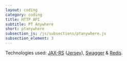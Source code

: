 ```yaml
---
layout: coding
category: coding
title: HTTP API
subtitle: PT Anywhere
short: ptanywhere
subsection_js: /js/subsections/ptanywhere.js
subsection_element: 3
---
```


Technologies used: [JAX-RS](https://jax-rs-spec.java.net/) ([Jersey](https://jersey.java.net/)), [Swagger](http://swagger.io/) & [Redis](http://redis.io/).
